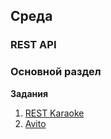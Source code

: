 ## Среда

### REST API

### Основной раздел

**Задания**

1. [REST Karaoke](../../../../core-rest-karaoke)
2. [Avito](../../../../core-rest-avito)

